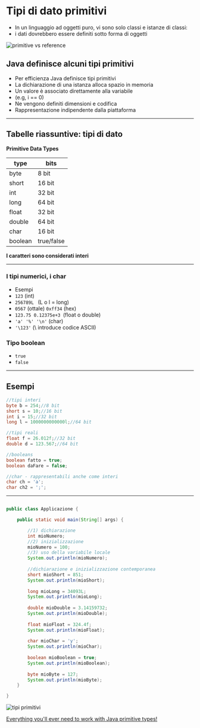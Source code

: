# Tipi di dato primitivi


* In un linguaggio ad oggetti puro, vi sono solo classi e istanze di classi:
* i dati dovrebbero essere definiti sotto forma di oggetti

![primitive vs reference](https://raw.githubusercontent.com/maboglia/CorsoJava/master/appunti/img/PrimitiveVsReference.png)

## Java definisce alcuni tipi primitivi

* Per efficienza Java definisce tipi primitivi
* La dichiarazione di una istanza alloca spazio in memoria
* Un valore è associato direttamente alla variabile 
* (e.g, i == 0) 
* Ne vengono definiti dimensioni e codifica
* Rappresentazione indipendente dalla piattaforma


---


## Tabelle riassuntive: tipi di dato 

**Primitive Data Types**

 | type    | bits       |
 | ------- | ---------- |
 | byte    | 8 bit     |
 | short   | 16 bit    |
 | int     | 32 bit    |
 | long    | 64 bit    |
 | float   | 32 bit    |
 | double  | 64 bit    |
 | char    | 16 bit    |
 | boolean | true/false |

**I caratteri sono considerati interi**

---


###  I tipi numerici, i char

*  Esempi
* `123` (int)
* `256789L ` (L o l = long)
* `0567` (ottale) `0xff34` (hex)
* `123.75 0.12375e+3 `(float o double)
* `'a' '%' '\n'` (char)
* `'\123'` (\ introduce codice ASCII)


### Tipo boolean

* `true`
* `false`

---

## Esempi

```java
//tipi interi
byte b = 254;//8 bit
short s = 10;//16 bit
int i = 15;//32 bit
long l = 1000000000000l;//64 bit

//tipi reali
float f = 26.012f;//32 bit
double d = 123.567;//64 bit

//booleans
boolean fatto = true;
boolean daFare = false;

//char - rappresentabili anche come interi
char ch = 'a';
char ch2 = ';';
```

---


```java

public class Applicazione {

	public static void main(String[] args) {

		//1) dichiarazione
		int mioNumero;
		//2) inizializzazione
		mioNumero = 100;
		//3) uso della variabile locale
		System.out.println(mioNumero);
		
		//dichiarazione e inizializzazione contemporanea
		short mioShort = 851;
		System.out.println(mioShort);
		
		long mioLong = 34093L;
		System.out.println(mioLong);
		
		double mioDouble = 3.14159732;
		System.out.println(mioDouble);
		
		float mioFloat = 324.4f;
		System.out.println(mioFloat);
		
		char mioChar = 'y';
		System.out.println(mioChar);
		
		boolean mioBoolean = true;
		System.out.println(mioBoolean);
		
		byte mioByte = 127;
		System.out.println(mioByte);
	}

}
```

![tipi primitivi](https://raw.githubusercontent.com/maboglia/CorsoJava/master/appunti/img/tipi.png)

[Everything you'll ever need to work with Java primitive types!](https://github.com/deletescape/Primitives)